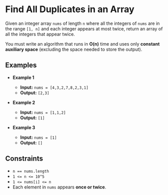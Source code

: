 # Find All Duplicates in an Array

Given an integer array `nums` of length `n` where all the integers of `nums` are in the range `[1, n]` and each integer appears at most twice, return an array of all the integers that appear twice.  

You must write an algorithm that runs in **O(n)** time and uses only **constant auxiliary space** (excluding the space needed to store the output).

## Examples

- **Example 1**  
  - **Input:** `nums = [4,3,2,7,8,2,3,1]`  
  - **Output:** `[2,3]`

- **Example 2**  
  - **Input:** `nums = [1,1,2]`  
  - **Output:** `[1]`

- **Example 3**  
  - **Input:** `nums = [1]`  
  - **Output:** `[]`

## Constraints
- `n == nums.length`
- `1 <= n <= 10^5`
- `1 <= nums[i] <= n`
- Each element in `nums` appears **once or twice**.